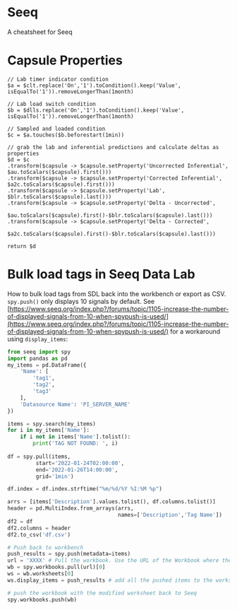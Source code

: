 # Seeq
A cheatsheet for Seeq

# Capsule Properties

```
// Lab timer indicator condition
$a = $clt.replace('On','1').toCondition().keep('Value', isEqualTo('1')).removeLongerThan(1month)

// Lab load switch condition
$b = $dlls.replace('On','1').toCondition().keep('Value', isEqualTo('1')).removeLongerThan(1month)

// Sampled and loaded condition
$c = $a.touches($b.beforestart(1min))

// grab the lab and inferential predictions and calculate deltas as properties
$d = $c
.transform($capsule -> $capsule.setProperty('Uncorrected Inferential', $au.toScalars($capsule).first()))
.transform($capsule -> $capsule.setProperty('Corrected Inferential', $a2c.toScalars($capsule).first()))
.transform($capsule -> $capsule.setProperty('Lab', $blr.toScalars($capsule).last()))
.transform($capsule -> $capsule.setProperty('Delta - Uncorrected',
           $au.toScalars($capsule).first()-$blr.toScalars($capsule).last()))
.transform($capsule -> $capsule.setProperty('Delta - Corrected',
           $a2c.toScalars($capsule).first()-$blr.toScalars($capsule).last()))
           
return $d
```

# Bulk load tags in Seeq Data Lab
How to bulk load tags from SDL back into the workbench or export as CSV. `spy.push()` only displays 10 signals by default. See [https://www.seeq.org/index.php?/forums/topic/1105-increase-the-number-of-displayed-signals-from-10-when-spypush-is-used/](https://www.seeq.org/index.php?/forums/topic/1105-increase-the-number-of-displayed-signals-from-10-when-spypush-is-used/) for a workaround using `display_items`:

```python
from seeq import spy
import pandas as pd
my_items = pd.DataFrame({
    'Name': [
        'tag1',
        'tag2',
        'tag3'
    ],
    'Datasource Name': 'PI_SERVER_NAME'
})

items = spy.search(my_items)
for i in my_items['Name']:
    if i not in items['Name'].tolist():
        print('TAG NOT FOUND: ', i)
        
df = spy.pull(items,
         start='2022-01-24T02:00:00',
         end='2022-01-26T14:00:00',
         grid='1min')

df.index = df.index.strftime("%m/%d/%Y %I:%M %p")    

arrs = [items['Description'].values.tolist(), df.columns.tolist()]
header = pd.MultiIndex.from_arrays(arrs,
                                   names=['Description','Tag Name'])
df2 = df
df2.columns = header
df2.to_csv('df.csv')

# Push back to workbench
push_results = spy.push(metadata=items)
url = 'XXXX' # Pull the workbook. Use the URL of the Workbook where the signals where pushed 4# You can take it from the output of the above command
wb = spy.workbooks.pull(url)[0]
ws = wb.worksheets[0]
ws.display_items = push_results # add all the pushed items to the worksheet

# push the workbook with the modified worksheet back to Seeq
spy.workbooks.push(wb)
```
